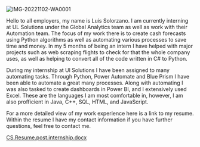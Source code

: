 ![IMG-20221102-WA0001](https://user-images.githubusercontent.com/112820565/236599456-8c1633ad-5ff2-4811-9c4d-118d6081beb9.jpg)

Hello to all employers, my name is Luis Solorzano. I am currently interning at UL Solutions under the Global Analytics team as well as work with their
Automation team. The focus of my work there is to create cash forecasts using Python algorithms as well as automating various processes to save time 
and money. In my 5 months of being an intern I have helped with major projects such as web scraping flights to check for that the whole company uses, as well 
as helping to convert all of the code written in C# to Python. 


During my internship at Ul Solutions I have been assigned to many automating tasks. Through Python, Power Automate and Blue Prism I have been 
able to automate a great many processes. Along with automating I was also tasked to create dashboards in Power BI, and I extensively used Excel. 
These are the languages I am most comfortable in, however, I am also profficient in Java, C++, SQL, HTML, and JavaScript.


For a more detailed view of my work experience here is a link to my resume.
Within the resume I have my contact information if you have further questions, feel free to contact me.

[CS.Resume.post.internship.docx](https://github.com/LuisSSolorzano/Career-Portfolio/files/11620280/CS.Resume.post.internship.docx)


